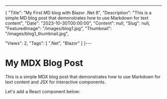 ---
{
  "Title": "My First MD blog with Blazor .Net 8",
  "Description": "This is a simple MD blog post that demonstrates how to use Markdown for text content",
  "Date": "2023-10-30T00:00:00",
  "Content": null,
  "Slug": null,
  "FeaturedImage": "/images/blog1.jpg",
  "Thumbnail": "/images/blog1_thumbnail.jpg",

  "Views": 2,
  "Tags": [
    ".Net",
    "Blazor"
  ]
}---


# My MDX Blog Post

This is a simple MDX blog post that demonstrates how to use Markdown for text content and JSX for interactive components.

Let's add a React component below:
